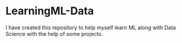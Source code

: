 # LearningML-Data
I have created this repository to help myself learn ML along with Data Science with the help of some projects.
